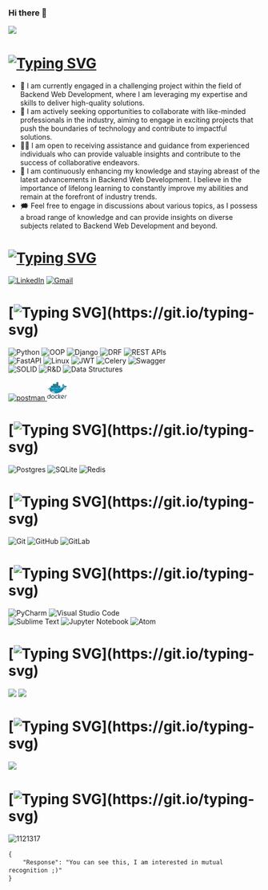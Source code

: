### Hi there 👋

<!--
**Meysammr/Meysammr** is a ✨ _special_ ✨ repository because its `README.md` (this file) appears on your GitHub profile.

Here are some ideas to get you started:

- 🔭 I’m currently working on ...
- 🌱 I’m currently learning ...
- 👯 I’m looking to collaborate on ...
- 🤔 I’m looking for help with ...
- 💬 Ask me about ...
- 📫 How to reach me: ...
- 😄 Pronouns: ...
- ⚡ Fun fact: ...
-->

[![](https://visitcount.itsvg.in/api?id=Meysammr&icon=5&color=1)](https://visitcount.itsvg.in)

# [![Typing SVG](https://readme-typing-svg.demolab.com?font=Fira+Code&weight=600&size=34&duration=3300&color=ADBAC7&center=false&vCenter=true&repeat=true&width=700&lines=Hi+👋+I'm+Meysam;A+Backend+Developer+🎭🪄☕️)](https://git.io/typing-svg)
* 🎈 I am currently engaged in a challenging project within the field of Backend Web Development, where I am leveraging my expertise and skills to deliver high-quality solutions.
* 👥️ I am actively seeking opportunities to collaborate with like-minded professionals in the industry, aiming to engage in exciting projects that push the boundaries of technology and contribute to impactful solutions.
* 🤝🏻 I am open to receiving assistance and guidance from experienced individuals who can provide valuable insights and contribute to the success of collaborative endeavors.
* 🍃 I am continuously enhancing my knowledge and staying abreast of the latest advancements in Backend Web Development. I believe in the importance of lifelong learning to constantly improve my abilities and remain at the forefront of industry trends.
* 🗯 Feel free to engage in discussions about various topics, as I possess a broad range of knowledge and can provide insights on diverse subjects related to Backend Web Development and beyond.

# [![Typing SVG](https://readme-typing-svg.demolab.com?font=Fira+Code&weight=600&size=34&duration=3000&color=ADBAC7&center=false&vCenter=true&repeat=false&width=700&lines=My+🌐+=>+Connect+with+me)](https://git.io/typing-svg)
<a href="https://www.linkedin.com/in/meysam-mirhedayati-a67132270/">![LinkedIn](https://img.shields.io/badge/linkedin-%230077B5.svg?style=for-the-badge&logo=linkedin&logoColor=white)</a>
<a href="mailto: mirhedayatimeysam@gmail.com">![Gmail](https://img.shields.io/badge/Gmail-D14836?style=for-the-badge&logo=gmail&logoColor=white)</a>

# [![Typing SVG](https://readme-typing-svg.demolab.com?font=Fira+Code&weight=600&size=34&duration=3000&color=ADBAC7&center=false&vCenter=true&repeat=false&width=700&lines=💻+Language+and+...:)](https://git.io/typing-svg)
![Python](https://img.shields.io/badge/Python-3670A0?style=for-the-badge&logo=python&logoColor=ffdd54)
![OOP](https://img.shields.io/badge/OOP-FF6F00?style=for-the-badge&logo=python&logoColor=white)
![Django](https://img.shields.io/badge/Django-092E20?style=for-the-badge&logo=django&logoColor=white)
![DRF](https://img.shields.io/badge/DRF-%2300BFFF.svg?style=for-the-badge&logo=django&logoColor=white)
![REST APIs](https://img.shields.io/badge/REST%20APIs-%2300FF00.svg?style=for-the-badge&logo=rest-api&logoColor=white) <br/>
![FastAPI](https://img.shields.io/badge/FastAPI-005571?style=for-the-badge&logo=fastapi)
![Linux](https://img.shields.io/badge/Linux-FCC624?style=for-the-badge&logo=linux&logoColor=black)
![JWT](https://img.shields.io/badge/JWT-black?style=for-the-badge&logo=JSON%20Web%20Tokens)
![Celery](https://img.shields.io/badge/celery-%230C7BDC.svg?style=for-the-badge&logo=celery&logoColor=white)
![Swagger](https://img.shields.io/badge/-Swagger-%23Clojure?style=for-the-badge&logo=swagger&logoColor=white) <br/>
![SOLID](https://img.shields.io/badge/SOLID-009688?style=for-the-badge&logo=python&logoColor=white)
![R&D](https://img.shields.io/badge/R&D-FF4088?style=for-the-badge&logo=flask&logoColor=white)
![Data Structures](https://img.shields.io/badge/Data_Structures-4CAF50?style=for-the-badge&logo=datastructures&logoColor=white)
<p align="left">
 <a href="https://postman.com" target="_blank" rel="noreferrer"> <img src="https://www.vectorlogo.zone/logos/getpostman/getpostman-icon.svg" alt="postman" width="40" height="40"/> </a>
 <a href="https://www.docker.com/" target="_blank" rel="noreferrer"> <img src="https://raw.githubusercontent.com/devicons/devicon/master/icons/docker/docker-original-wordmark.svg" alt="docker" width="40" height="40"/> </a>
</p>

# [![Typing SVG](https://readme-typing-svg.demolab.com?font=Fira+Code&weight=600&size=34&duration=3000&color=ADBAC7&center=false&vCenter=true&repeat=false&width=700&lines=💾+Database+/+Cache:)](https://git.io/typing-svg)
![Postgres](https://img.shields.io/badge/postgres-%23316192.svg?style=for-the-badge&logo=postgresql&logoColor=white)
![SQLite](https://img.shields.io/badge/sqlite-%2307405e.svg?style=for-the-badge&logo=sqlite&logoColor=white)
![Redis](https://img.shields.io/badge/redis-%23DD0031.svg?style=for-the-badge&logo=redis&logoColor=white)

# [![Typing SVG](https://readme-typing-svg.demolab.com?font=Fira+Code&weight=600&size=34&duration=3000&color=ADBAC7&center=false&vCenter=true&repeat=false&width=700&lines=⏳️+Version+Control:)](https://git.io/typing-svg)
![Git](https://img.shields.io/badge/git-%23F05033.svg?style=for-the-badge&logo=git&logoColor=white)
![GitHub](https://img.shields.io/badge/github-%23121011.svg?style=for-the-badge&logo=github&logoColor=white)
![GitLab](https://img.shields.io/badge/gitlab-%23181717.svg?style=for-the-badge&logo=gitlab&logoColor=white)

# [![Typing SVG](https://readme-typing-svg.demolab.com?font=Fira+Code&weight=600&size=34&duration=3000&color=ADBAC7&center=false&vCenter=true&repeat=false&width=700&lines=🖥+IDE+/+Editor:)](https://git.io/typing-svg)
![PyCharm](https://img.shields.io/badge/pycharm-143?style=for-the-badge&logo=pycharm&logoColor=black&color=black&labelColor=green)
![Visual Studio Code](https://img.shields.io/badge/Visual%20Studio%20Code-0078d7.svg?style=for-the-badge&logo=visual-studio-code&logoColor=white) <br/>
![Sublime Text](https://img.shields.io/badge/sublime_text-%23575757.svg?style=for-the-badge&logo=sublime-text&logoColor=important)
![Jupyter Notebook](https://img.shields.io/badge/jupyter-%23FA0F00.svg?style=for-the-badge&logo=jupyter&logoColor=white)
![Atom](https://img.shields.io/badge/Atom-%2366595C.svg?style=for-the-badge&logo=atom&logoColor=white)

# [![Typing SVG](https://readme-typing-svg.demolab.com?font=Fira+Code&weight=600&size=34&duration=3000&color=ADBAC7&center=false&vCenter=true&repeat=false&width=700&lines=📊+GitHub+Stats:)](https://git.io/typing-svg)
<p align="left">
  <img src="https://github-readme-stats.vercel.app/api?username=Meysammr&show_icons=true&theme=vue-dark&hide_border=false&include_all_commits=false&count_private=true" />
  <img src="https://github-readme-stats.vercel.app/api/top-langs/?username=Meysammr&include_all_commits=true&count_private=true&hide_border=false&layout=compact&theme=vue-dark" />
</p>


# [![Typing SVG](https://readme-typing-svg.demolab.com?font=Fira+Code&weight=600&size=34&duration=3000&color=ADBAC7&center=false&vCenter=true&repeat=false&width=700&lines=📉+Record:)](https://git.io/typing-svg)
![](https://github-readme-streak-stats.herokuapp.com/?user=Meysammr&theme=vue-dark&include_all_commits=true&count_private=true&hide_border=false)

# [![Typing SVG](https://readme-typing-svg.demolab.com?font=Fira+Code&weight=600&size=34&duration=3000&color=ADBAC7&center=false&vCenter=true&repeat=false&width=700&lines=💭+Also+🏡:)](https://git.io/typing-svg)
![1121317](https://user-images.githubusercontent.com/48970605/233646984-4c26ac3f-b567-4d38-8541-dfdbe371da9b.png)

```
{
    "Response": "You can see this, I am interested in mutual recognition ;)"
}
```
